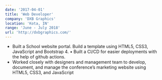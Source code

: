```yaml
---
date: '2017-04-01'
title: 'Web Developer'
company: 'DXB Graphics'
location: 'Kota, IN'
range: 'June - July 2018'
url: 'http://dxbgraphics.com/'
---
```


- Built a School website portal. Build a template using HTML5, CSS3, JavaScript and Bootstrap 4. • Built a CI/CD for easier deployments with the help of github actions.
- Worked closely with designers and management team to develop, document, and manage the conference’s marketing website using HTML5, CSS3, and JavaScript
